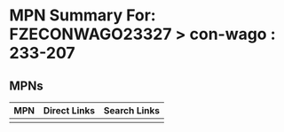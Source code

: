



# MPN Summary For: FZECONWAGO23327 > con-wago : 233-207

## MPNs
  

|MPN|Direct Links|Search Links|
| :--- | :--- | :--- |
||||
